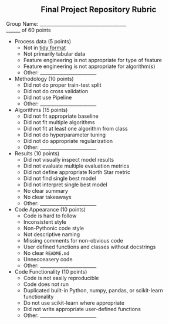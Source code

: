 <center><h2>Final Project Repository Rubric</h2></center>

Group Name: \_\_\_\_\_\_\_\_\_\_\_\_\_\_\_\_\_\_\_\_\_\_\_\_\_\_\_\_\_\_\_\_\_\_\_\_\_   
\_\_\_\_\_\_ of 60 points

- Process data (5 points)
    - Not in [tidy format](https://en.wikipedia.org/wiki/Tidy_data)
    - Not primarily tabular data
    - Feature engineering is not appropriate for type of feature 
    - Feature engineering is not appropriate for algorithm(s)
    - Other: \_\_\_\_\_\_\_\_\_\_\_\_\_\_\_\_\_\_\_\_\_\_\_\_
- Methodology (10 points)
    - Did not do proper train-test split
    - Did not do cross validation
    - Did not use Pipeline
    - Other: \_\_\_\_\_\_\_\_\_\_\_\_\_\_\_\_\_\_\_\_\_\_\_\_
- Algorithms (15 points)
    - Did not fit appropriate baseline
    - Did not fit multiple algorithms
    - Did not fit at least one algorithm from class 
    - Did not do hyperparameter tuning
    - Did not do appropriate regularization
    - Other: \_\_\_\_\_\_\_\_\_\_\_\_\_\_\_\_\_\_\_\_\_\_\_\_
- Results (10 points)
    - Did not visually inspect model results
    - Did not evaluate multiple evaluation metrics
    - Did not define appropriate North Star metric
    - Did not find single best model
    - Did not interpret single best model  
    - No clear summary
    - No clear takeaways
    - Other: \_\_\_\_\_\_\_\_\_\_\_\_\_\_\_\_\_\_\_\_\_\_\_\_
- Code Appearance (10 points)
    - Code is hard to follow
    - Inconsistent style
    - Non-Pythonic code style
    - Not descriptive naming
    - Missing comments for non-obvious code
    - User defined functions and classes without docstrings
    - No clear `README.md`
    - Unnecceasery code
    - Other: \_\_\_\_\_\_\_\_\_\_\_\_\_\_\_\_\_\_\_\_\_\_\_\_
- Code Functionality (10 points)
    - Code is not easily reproducible
    - Code does not run
    - Duplicated built-in Python, numpy, pandas, or scikit-learn functionality
    - Do not use scikit-learn where appropriate
    - Did not write appropriate user-defined functions
    - Other: \_\_\_\_\_\_\_\_\_\_\_\_\_\_\_\_\_\_\_\_\_\_\_\_
